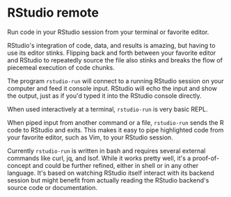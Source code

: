 # RStudio remote

Run code in your RStudio session from your terminal or favorite editor.

RStudio's integration of code, data, and results is amazing, but having to use
its editor stinks.  Flipping back and forth between your favorite editor and
RStudio to repeatedly source the file also stinks and breaks the flow of
piecemeal execution of code chunks.

The program `rstudio-run` will connect to a running RStudio session on your
computer and feed it console input.  RStudio will echo the input and show the
output, just as if you'd typed it into the RStudio console directly.

When used interactively at a terminal, `rstudio-run` is very basic REPL.

When piped input from another command or a file, `rstudio-run` sends the R code
to RStudio and exits.  This makes it easy to pipe highlighted code from your
favorite editor, such as Vim, to your RStudio session.

Currently `rstudio-run` is written in bash and requires several external
commands like curl, jq, and lsof.  While it works pretty well, it's a
proof-of-concept and could be further refined, either in shell or in any other
language.  It's based on watching RStudio itself interact with its backend
session but might benefit from actually reading the RStudio backend's source
code or documentation.
